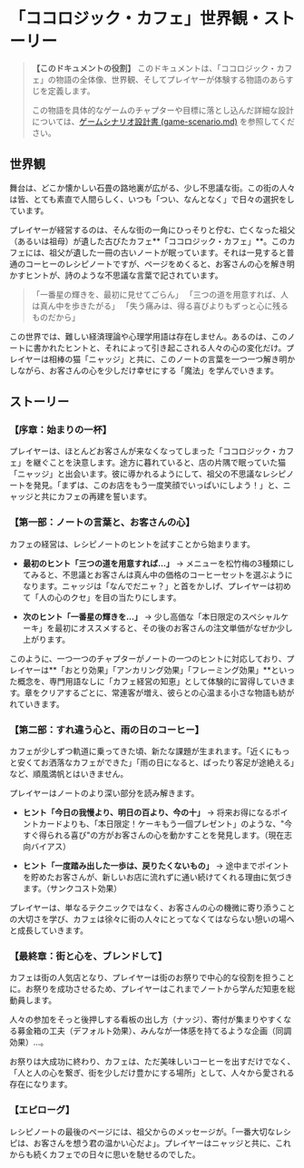 # 「ココロジック・カフェ」世界観・ストーリー

> **【このドキュメントの役割】**
> このドキュメントは、「ココロジック・カフェ」の物語の全体像、世界観、そしてプレイヤーが体験する物語のあらすじを定義します。
>
> この物語を具体的なゲームのチャプターや目標に落とし込んだ詳細な設計については、[ゲームシナリオ設計書 (game-scenario.md)](game-scenario.md) を参照してください。

## 世界観

舞台は、どこか懐かしい石畳の路地裏が広がる、少し不思議な街。この街の人々は皆、とても素直で人間らしく、いつも「つい、なんとなく」で日々の選択をしています。

プレイヤーが経営するのは、そんな街の一角にひっそりと佇む、亡くなった祖父（あるいは祖母）が遺した古びたカフェ**「ココロジック・カフェ」**。このカフェには、祖父が遺した一冊の古いノートが眠っています。それは一見すると普通のコーヒーのレシピノートですが、ページをめくると、お客さんの心を解き明かすヒントが、詩のような不思議な言葉で記されています。

> 「一番星の輝きを、最初に見せてごらん」
> 「三つの道を用意すれば、人は真ん中を歩きたがる」
> 「失う痛みは、得る喜びよりもずっと心に残るものだから」

この世界では、難しい経済理論や心理学用語は存在しません。あるのは、このノートに書かれたヒントと、それによって引き起こされる人々の心の変化だけ。プレイヤーは相棒の猫「ニャッジ」と共に、このノートの言葉を一つ一つ解き明かしながら、お客さんの心を少しだけ幸せにする「魔法」を学んでいきます。

## ストーリー

### 【序章：始まりの一杯】

プレイヤーは、ほとんどお客さんが来なくなってしまった「ココロジック・カフェ」を継ぐことを決意します。途方に暮れていると、店の片隅で眠っていた猫「ニャッジ」と出会います。彼に導かれるようにして、祖父の不思議なレシピノートを発見。「まずは、このお店をもう一度笑顔でいっぱいにしよう！」と、ニャッジと共にカフェの再建を誓います。

### 【第一部：ノートの言葉と、お客さんの心】

カフェの経営は、レシピノートのヒントを試すことから始まります。

- **最初のヒント「三つの道を用意すれば…」**
  → メニューを松竹梅の3種類にしてみると、不思議とお客さんは真ん中の価格のコーヒーセットを選ぶようになります。ニャッジは「なんでだニャ？」と首をかしげ、プレイヤーは初めて「人の心のクセ」を目の当たりにします。

- **次のヒント「一番星の輝きを…」**
  → 少し高価な「本日限定のスペシャルケーキ」を最初にオススメすると、その後のお客さんの注文単価がなぜか少し上がります。

このように、一つ一つのチャプターがノートの一つのヒントに対応しており、プレイヤーは**「おとり効果」「アンカリング効果」「フレーミング効果」**といった概念を、専門用語なしに「カフェ経営の知恵」として体験的に習得していきます。章をクリアするごとに、常連客が増え、彼らとの心温まる小さな物語も紡がれていきます。

### 【第二部：すれ違う心と、雨の日のコーヒー】

カフェが少しずつ軌道に乗ってきた頃、新たな課題が生まれます。「近くにもっと安くてお洒落なカフェができた」「雨の日になると、ぱったり客足が途絶える」など、順風満帆とはいきません。

プレイヤーはノートのより深い部分を読み解きます。

- **ヒント「今日の我慢より、明日の百より、今の十」**
  → 将来お得になるポイントカードよりも、「本日限定！ケーキもう一個プレゼント」のような、"今すぐ得られる喜び"の方がお客さんの心を動かすことを発見します。（現在志向バイアス）

- **ヒント「一度踏み出した一歩は、戻りたくないもの」**
  → 途中までポイントを貯めたお客さんが、新しいお店に流れずに通い続けてくれる理由に気づきます。（サンクコスト効果）

プレイヤーは、単なるテクニックではなく、お客さんの心の機微に寄り添うことの大切さを学び、カフェは徐々に街の人々にとってなくてはならない憩いの場へと成長していきます。

### 【最終章：街と心を、ブレンドして】

カフェは街の人気店となり、プレイヤーは街のお祭りで中心的な役割を担うことに。お祭りを成功させるため、プレイヤーはこれまでノートから学んだ知恵を総動員します。

人々の参加をそっと後押しする看板の出し方（ナッジ）、寄付が集まりやすくなる募金箱の工夫（デフォルト効果）、みんなが一体感を持てるような企画（同調効果）…。

お祭りは大成功に終わり、カフェは、ただ美味しいコーヒーを出すだけでなく、「人と人の心を繋ぎ、街を少しだけ豊かにする場所」として、人々から愛される存在になります。

### 【エピローグ】

レシピノートの最後のページには、祖父からのメッセージが。「一番大切なレシピは、お客さんを想う君の温かい心だよ」。プレイヤーはニャッジと共に、これからも続くカフェでの日々に思いを馳せるのでした。
